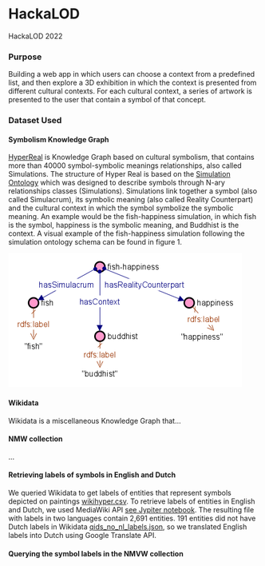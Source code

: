 # HackaLOD
HackaLOD 2022

### Purpose

Building a web app in which users can choose a context from a predefined list, and then explore a 3D exhibition in which the context is presented from different cultural contexts. For each cultural context, a series of artwork is presented to the user that contain a symbol of that concept.

### Dataset Used

#### Symbolism Knowledge Graph

[HyperReal](https://w3id.org/simulation/data) is Knowledge Graph based on cultural symbolism, that contains more than 40000 symbol-symbolic meanings relationships, also called Simulations. The structure of Hyper Real is based on the [Simulation Ontology](https:w3id.org/simulation/ontology) which was designed to describe symbols through N-ary relationships classes (Simulations). Simulations link together a symbol (also called Simulacrum), its symbolic meaning (also called Reality Counterpart) and the cultural context in which the symbol symbolize the symbolic meaning. An example would be the fish-happiness simulation, in which fish is the symbol, happiness is the symbolic meaning, and Buddhist is the context. A visual example of the fish-happiness simulation following the simulation ontology schema can be found in figure 1.


![Fish-happiness](fishhappiness.png)

#### Wikidata

Wikidata is a miscellaneous Knowledge Graph that...

#### NMW collection

...

#### Retrieving labels of symbols in English and Dutch

We queried Wikidata to get labels of entities that represent symbols depicted on paintings [wikihyper.csv](https://github.com/cultural-ai/HackaLOD/blob/main/wikihyper.csv).
To retrieve labels of entities in English and Dutch, we used MediaWiki API [see Jypiter notebook](https://github.com/cultural-ai/HackaLOD/blob/main/getting_wikidata_labels.ipynb).
The resulting file with labels in two languages contain 2,691 entities.
191 entities did not have Dutch labels in Wikidata [qids_no_nl_labels.json](https://github.com/cultural-ai/HackaLOD/blob/main/qids_no_nl_labels.json), so we translated English labels into Dutch using Google Translate API.

#### Querying the symbol labels in the NMVW collection

